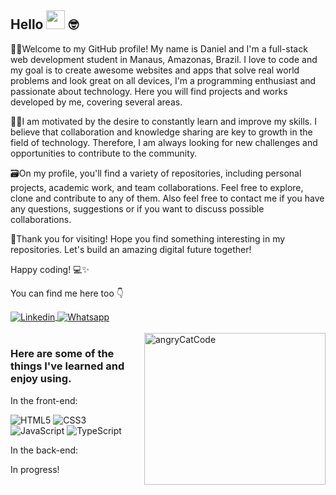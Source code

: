 ## Hello <img src="https://media.giphy.com/media/hvRJCLFzcasrR4ia7z/giphy.gif" width="30"> 🤓

🙋‍♂️Welcome to my GitHub profile! My name is Daniel and I'm a full-stack web development student in Manaus, Amazonas, Brazil. I love to code and my goal is to create awesome websites and apps that solve real world problems and look great on all devices, I'm a programming enthusiast and passionate about technology. Here you will find projects and works developed by me, covering several areas.

👨‍💻I am motivated by the desire to constantly learn and improve my skills. I believe that collaboration and knowledge sharing are key to growth in the field of technology. Therefore, I am always looking for new challenges and opportunities to contribute to the community.

🗃On my profile, you'll find a variety of repositories, including personal projects, academic work, and team collaborations. Feel free to explore, clone and contribute to any of them. Also feel free to contact me if you have any questions, suggestions or if you want to discuss possible collaborations.

🤝Thank you for visiting! Hope you find something interesting in my repositories. Let's build an amazing digital future together!

Happy coding! 💻✨

You can find me here too 👇

<div>
  <a href="https://www.linkedin.com/in/daniel-damasceno-0b8aa226b/" target="_blank">
 <img align="center" src="https://img.shields.io/badge/LinkedIn-0077B5?style=for-the-badge&logo=linkedin&logoColor=white" alt="Linkedin"/>
</a>
  <a href="" target="_blank">
 <img align="center" src="https://img.shields.io/badge/Whatsapp-brightgreen?style=for-the-badge&logo=whatsapp&logoColor=white" alt="Whatsapp"/>
</a>
 </div>
 <br>
 
<a href="#">
<img src="https://media.tenor.com/OKLkZ1Um5HIAAAAC/mad-typing.gif" title="hello" width="290" height="243" align="right" alt="angryCatCode">
</a>

### Here are some of the things I've learned and enjoy using.

In the front-end:

![HTML5](https://img.shields.io/badge/-HTML5-232323?style=flat&labelColor=E34F26&logo=html5&logoColor=ffffff)
![CSS3](https://img.shields.io/badge/-CSS3-232323?style=flat&labelColor=1572B6&logo=css3&logoColor=ffffff)
![JavaScript](https://img.shields.io/badge/-JavaScript-232323?style=flat&labelColor=000000&logo=javascript&logoColor=F7DF1E)
![TypeScript](https://img.shields.io/badge/-TypeScript-232323?style=flat&labelColor=000000&logo=typescript&logoColor=3178C6)

In the back-end:

In progress!
